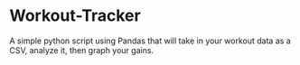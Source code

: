 # Workout-Tracker
A simple python script using Pandas that will take in your workout data as a CSV, analyze it, then graph your gains.  
